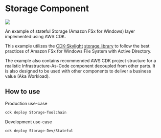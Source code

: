# Storage Component

![](https://img.shields.io/badge/Developer%20Preview-orange.svg?style=for-the-badge)

An example of stateful Storage (Amazon FSx for Windows) layer implemented using AWS CDK.

This example utilizes the [CDK-Skylight](https://github.com/cdklabs/cdk-skylight) [storage library](https://github.com/cdklabs/cdk-skylight/blob/main/src/skylight-storage/fsx-windows.ts) to follow the best practices of Amazon FSx for Windows File System with Active Directory.

The example also contains recommended AWS CDK project structure for a realistic Infrastructure-As-Code component decoupled from other parts. It is also designed to be used with other components to deliver a business value (Aka Workload).

## How to use

Production use-case

```bash
cdk deploy Storage-Toolchain
```

Development use-case

```bash
cdk deploy Storage-Dev/Stateful
```
